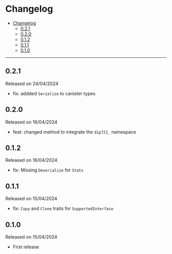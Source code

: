 # Changelog

- [Changelog](#changelog)
  - [0.2.1](#021)
  - [0.2.0](#020)
  - [0.1.2](#012)
  - [0.1.1](#011)
  - [0.1.0](#010)

---

## 0.2.1

Released on 24/04/2024

- fix: addded `Serialize` to canister types

## 0.2.0

Released on 16/04/2024

- feat: changed method to integrate the `dip721_` namespace

## 0.1.2

Released on 16/04/2024

- fix: Missing `Deserialize` for `Stats`

## 0.1.1

Released on 15/04/2024

- fix: `Copy` and `Clone` traits for `SupportedInterface`

## 0.1.0

Released on 15/04/2024

- First release
